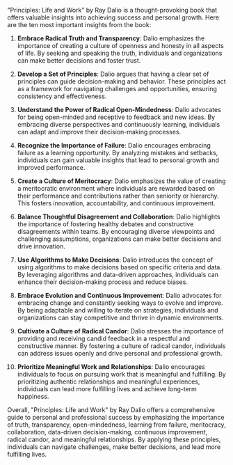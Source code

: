 "Principles: Life and Work" by Ray Dalio is a thought-provoking book that offers valuable insights into achieving success and personal growth. Here are the ten most important insights from the book:

1. **Embrace Radical Truth and Transparency**: Dalio emphasizes the importance of creating a culture of openness and honesty in all aspects of life. By seeking and speaking the truth, individuals and organizations can make better decisions and foster trust.

2. **Develop a Set of Principles**: Dalio argues that having a clear set of principles can guide decision-making and behavior. These principles act as a framework for navigating challenges and opportunities, ensuring consistency and effectiveness.

3. **Understand the Power of Radical Open-Mindedness**: Dalio advocates for being open-minded and receptive to feedback and new ideas. By embracing diverse perspectives and continuously learning, individuals can adapt and improve their decision-making processes.

4. **Recognize the Importance of Failure**: Dalio encourages embracing failure as a learning opportunity. By analyzing mistakes and setbacks, individuals can gain valuable insights that lead to personal growth and improved performance.

5. **Create a Culture of Meritocracy**: Dalio emphasizes the value of creating a meritocratic environment where individuals are rewarded based on their performance and contributions rather than seniority or hierarchy. This fosters innovation, accountability, and continuous improvement.

6. **Balance Thoughtful Disagreement and Collaboration**: Dalio highlights the importance of fostering healthy debates and constructive disagreements within teams. By encouraging diverse viewpoints and challenging assumptions, organizations can make better decisions and drive innovation.

7. **Use Algorithms to Make Decisions**: Dalio introduces the concept of using algorithms to make decisions based on specific criteria and data. By leveraging algorithms and data-driven approaches, individuals can enhance their decision-making process and reduce biases.

8. **Embrace Evolution and Continuous Improvement**: Dalio advocates for embracing change and constantly seeking ways to evolve and improve. By being adaptable and willing to iterate on strategies, individuals and organizations can stay competitive and thrive in dynamic environments.

9. **Cultivate a Culture of Radical Candor**: Dalio stresses the importance of providing and receiving candid feedback in a respectful and constructive manner. By fostering a culture of radical candor, individuals can address issues openly and drive personal and professional growth.

10. **Prioritize Meaningful Work and Relationships**: Dalio encourages individuals to focus on pursuing work that is meaningful and fulfilling. By prioritizing authentic relationships and meaningful experiences, individuals can lead more fulfilling lives and achieve long-term happiness.

Overall, "Principles: Life and Work" by Ray Dalio offers a comprehensive guide to personal and professional success by emphasizing the importance of truth, transparency, open-mindedness, learning from failure, meritocracy, collaboration, data-driven decision-making, continuous improvement, radical candor, and meaningful relationships. By applying these principles, individuals can navigate challenges, make better decisions, and lead more fulfilling lives.